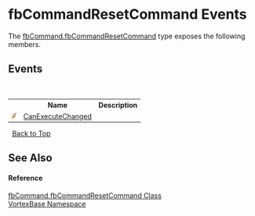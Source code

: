 # fbCommandResetCommand Events
 

The <a href="T_VortexBase_fbCommand_fbCommandResetCommand.md">fbCommand.fbCommandResetCommand</a> type exposes the following members.


## Events
&nbsp;<table><tr><th></th><th>Name</th><th>Description</th></tr><tr><td>![Public event](media/pubevent.gif "Public event")</td><td><a href="E_VortexBase_fbCommand_fbCommandResetCommand_CanExecuteChanged.md">CanExecuteChanged</a></td><td /></tr></table>&nbsp;
<a href="#fbcommandresetcommand-events">Back to Top</a>

## See Also


#### Reference
<a href="T_VortexBase_fbCommand_fbCommandResetCommand.md">fbCommand.fbCommandResetCommand Class</a><br /><a href="N_VortexBase.md">VortexBase Namespace</a><br />